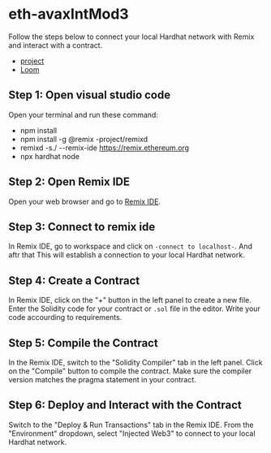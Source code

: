 # eth-avaxIntMod3

Follow the steps below to connect your local Hardhat network with Remix and interact with a contract.
* [project](https://github.com/ankitjangra114/eth-avaxIntMod3)
* [Loom](https://www.loom.com/share/688ec01af1e74fe4bca2c46004e77eea)

## Step 1: Open visual studio code
Open your terminal and run these command:
- npm install
- npm install -g @remix -project/remixd
- remixd -s./ --remix-ide https://remix.ethereum.org
- npx hardhat node

## Step 2: Open Remix IDE
Open your web browser and go to [Remix IDE](https://remix.ethereum.org).

## Step 3: Connect to remix ide
In Remix IDE, go to workspace and click on `-connect to localhost-`. And aftr that This will establish a connection to your local Hardhat network.

## Step 4: Create a Contract
In Remix IDE, click on the "+" button in the left panel to create a new file. Enter the Solidity code for your contract or `.sol` file in the editor. Write your code accourding to requirements. 

## Step 5: Compile the Contract
In the Remix IDE, switch to the "Solidity Compiler" tab in the left panel. Click on the "Compile" button to compile the contract. Make sure the compiler version matches the pragma statement in your contract.

## Step 6: Deploy and Interact with the Contract
Switch to the "Deploy & Run Transactions" tab in the Remix IDE. From the "Environment" dropdown, select "Injected Web3" to connect to your local Hardhat network.


